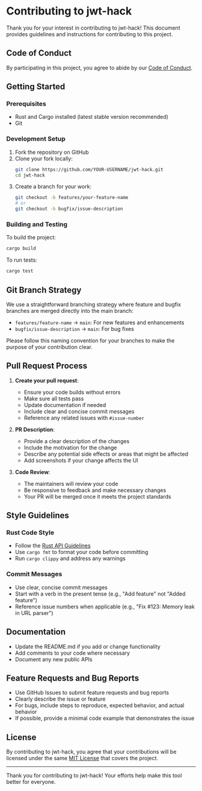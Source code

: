 # Contributing to jwt-hack

Thank you for your interest in contributing to jwt-hack! This document provides guidelines and instructions for contributing to this project.

## Code of Conduct

By participating in this project, you agree to abide by our [Code of Conduct](CODE_OF_CONDUCT.md).

## Getting Started

### Prerequisites

- Rust and Cargo installed (latest stable version recommended)
- Git

### Development Setup

1. Fork the repository on GitHub
2. Clone your fork locally:
   ```bash
   git clone https://github.com/YOUR-USERNAME/jwt-hack.git
   cd jwt-hack
   ```
3. Create a branch for your work:
   ```bash
   git checkout -b features/your-feature-name
   # or
   git checkout -b bugfix/issue-description
   ```

### Building and Testing

To build the project:
```bash
cargo build
```

To run tests:
```bash
cargo test
```

## Git Branch Strategy

We use a straightforward branching strategy where feature and bugfix branches are merged directly into the main branch:

- `features/feature-name` → `main`: For new features and enhancements
- `bugfix/issue-description` → `main`: For bug fixes

Please follow this naming convention for your branches to make the purpose of your contribution clear.

## Pull Request Process

1. **Create your pull request**:
   - Ensure your code builds without errors
   - Make sure all tests pass
   - Update documentation if needed
   - Include clear and concise commit messages
   - Reference any related issues with `#issue-number`

2. **PR Description**:
   - Provide a clear description of the changes
   - Include the motivation for the change
   - Describe any potential side effects or areas that might be affected
   - Add screenshots if your change affects the UI

3. **Code Review**:
   - The maintainers will review your code
   - Be responsive to feedback and make necessary changes
   - Your PR will be merged once it meets the project standards

## Style Guidelines

### Rust Code Style

- Follow the [Rust API Guidelines](https://rust-lang.github.io/api-guidelines/)
- Use `cargo fmt` to format your code before committing
- Run `cargo clippy` and address any warnings

### Commit Messages

- Use clear, concise commit messages
- Start with a verb in the present tense (e.g., "Add feature" not "Added feature")
- Reference issue numbers when applicable (e.g., "Fix #123: Memory leak in URL parser")

## Documentation

- Update the README.md if you add or change functionality
- Add comments to your code where necessary
- Document any new public APIs

## Feature Requests and Bug Reports

- Use GitHub Issues to submit feature requests and bug reports
- Clearly describe the issue or feature
- For bugs, include steps to reproduce, expected behavior, and actual behavior
- If possible, provide a minimal code example that demonstrates the issue

## License

By contributing to jwt-hack, you agree that your contributions will be licensed under the same [MIT License](LICENSE) that covers the project.

---

Thank you for contributing to jwt-hack! Your efforts help make this tool better for everyone.
